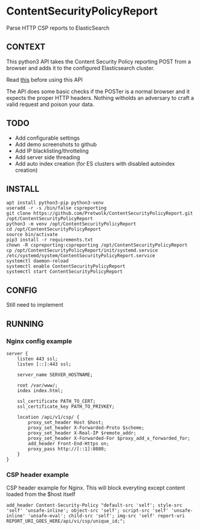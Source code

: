 # ContentSecurityPolicyReport
Parse HTTP CSP reports to ElasticSearch

## CONTEXT
This python3 API takes the Content Security Policy reporting POST from a browser and adds it to the configured Elasticsearch cluster.

Read [this](https://developer.mozilla.org/en-US/docs/Web/HTTP/CSP#Enabling_reporting) before using this API

The API does some basic checks if the POSTer is a normal browser and it expects the proper HTTP headers. Nothing witholds an adversary to craft a valid request and poison your data. 

## TODO
- Add configurable settings
- Add demo screenshots to github
- Add IP blacklisting/throtteling
- Add server side threading
- Add auto index creation (for ES clusters with disabled autoindex creation)

## INSTALL
```
apt install python3-pip python3-venv
useradd -r -s /bin/false cspreporting
git clone https://github.com/Pretwolk/ContentSecurityPolicyReport.git /opt/ContentSecurityPolicyReport 
python3 -m venv /opt/ContentSecurityPolicyReport
cd /opt/ContentSecurityPolicyReport
source bin/activate
pip3 install -r requirements.txt
chown -R cspreporting:cspreporting /opt/ContentSecurityPolicyReport
cp /opt/ContentSecurityPolicyReport/init/systemd.service /etc/systemd/system/ContentSecurityPolicyReport.service
systemctl daemon-reload
systemctl enable ContentSecurityPolicyReport
systemctl start ContentSecurityPolicyReport
```

## CONFIG
Still need to implement

## RUNNING 
### Nginx config example 
```
server {
    listen 443 ssl;
    listen [::]:443 ssl;

    server_name SERVER_HOSTNAME;

    root /var/www/;
    index index.html;

    ssl_certificate PATH_TO_CERT; 
    ssl_certificate_key PATH_TO_PRIVKEY; 

    location /api/v1/csp/ {
        proxy_set_header Host $host;
        proxy_set_header X-Forwarded-Proto $scheme;
        proxy_set_header X-Real-IP $remote_addr;
        proxy_set_header X-Forwarded-For $proxy_add_x_forwarded_for;
        add_header Front-End-Https on;
        proxy_pass http://[::1]:8080;
    }
}
```

### CSP header example
CSP header example for Nginx. This will block everyting except content loaded from the $host itself
```
add_header Content-Security-Policy "default-src 'self'; style-src 'self' 'unsafe-inline'; object-src 'self'; script-src 'self' 'unsafe-inline' 'unsafe-eval'; child-src 'self'; img-src 'self' report-uri REPORT_URI_GOES_HERE/api/vi/csp/unique_id;";
```
